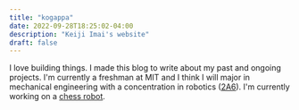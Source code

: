 ```yaml
---
title: "kogappa"
date: 2022-09-28T18:25:02-04:00
description: "Keiji Imai's website"
draft: false
---
```


I love building things. I made this blog to write about my past and ongoing projects. I'm currently a freshman at MIT and I think I will major in mechanical engineering with a concentration in robotics ([2A6](https://meche.mit.edu/education/undergraduate/course-2a/control-instrumentation-robotics)). I'm currently working on a [chess robot](https://kogappa.com/posts/chessbot/).